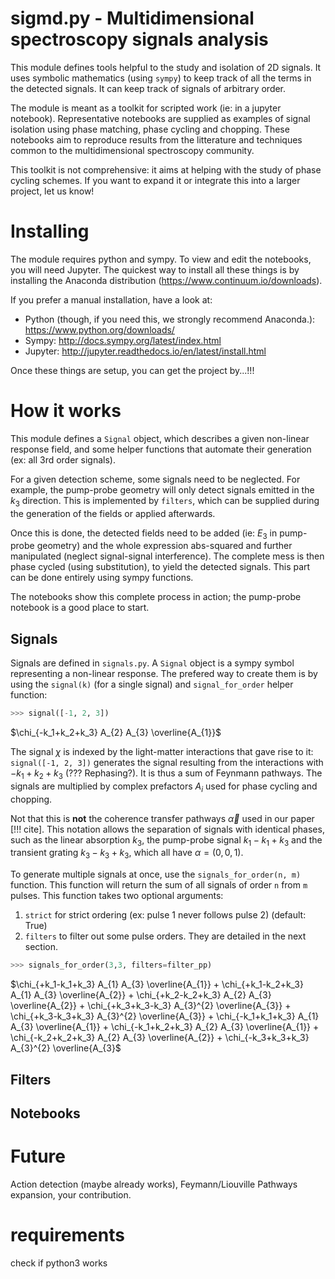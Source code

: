 # sigmd.py - Multidimensional spectroscopy signals analysis

This module defines tools helpful to the study and isolation of 2D signals.
It uses symbolic mathematics (using `sympy`) to keep track of all the
terms in the detected signals. It can keep track of signals of arbitrary order. 

The module is meant as a toolkit for scripted work (ie: in a jupyter notebook).
Representative notebooks are supplied as examples of signal isolation using
phase matching, phase cycling and chopping. These notebooks aim to reproduce
results from the litterature and techniques common to the multidimensional
spectroscopy community.
 
This toolkit is not comprehensive: it aims at helping with the study of phase
cycling schemes. If you want to expand it or integrate this into a larger
project, let us know!
 
# Installing
The module requires python and sympy. To view and edit the notebooks, you will
need Jupyter.
The quickest way to install all these things is by installing the Anaconda
distribution (https://www.continuum.io/downloads). 

If you prefer a manual installation, have a look at:
- Python (though, if you need this, we strongly recommend Anaconda.): https://www.python.org/downloads/
- Sympy: http://docs.sympy.org/latest/index.html
- Jupyter: http://jupyter.readthedocs.io/en/latest/install.html

Once these things are setup, you can get the project by...!!!

# How it works
This module defines a `Signal` object, which describes a given non-linear response
field, and some helper functions that automate their generation (ex: all 3rd
order signals). 

For a given detection scheme, some signals need to be neglected. For example,
the pump-probe geometry will only detect signals emitted in the $k_3$ direction.
This is implemented by `filters`, which can be supplied during the generation of
the fields or applied afterwards.

Once this is done, the detected fields need to be added (ie: $E_3$ in pump-probe
geometry) and the whole expression abs-squared and further manipulated (neglect
signal-signal interference). The complete mess is then phase cycled (using
substitution), to yield the detected signals. This part can be done 
entirely using sympy functions.

The notebooks show this complete process in action; the pump-probe notebook is
a good place to start.

## Signals
Signals are defined in `signals.py`. A `Signal` object is a sympy symbol
representing a non-linear response. The prefered way to create them is
by using the `signal(k)` (for a single signal) and `signal_for_order` helper
function:

```python
>>> signal([-1, 2, 3])
```
$\chi_{-k_1+k_2+k_3} A_{2} A_{3} \overline{A_{1}}$

The signal $\chi$ is indexed by the light-matter interactions
that gave rise to it: `signal([-1, 2, 3])` generates the signal resulting from the
interactions with $-k_1+k_2+k_3$ (??? Rephasing?). It is thus a sum of Feynmann
pathways. The signals are multiplied by complex prefactors
$A_i$ used for phase cycling and chopping. 

Not that this is **not** the coherence transfer pathways $\vec{\alpha}$ used in
our paper [!!! cite].  This notation allows the separation of signals with
identical phases, such as the linear absorption $k_3$, the pump-probe signal 
$k_1-k_1+k_3$ and the transient grating $k_3-k_3+k_3$, which all have
$\alpha=(0,0,1)$.

To generate multiple signals at once, use the `signals_for_order(n, m)`
function. This function will return the sum of all signals of order `n` from `m`
pulses. This function takes two optional arguments:
1. `strict` for strict ordering (ex: pulse 1 never follows pulse 2) (default: True)
2. `filters` to filter out some pulse orders. They are detailed in the next section.

```python
>>> signals_for_order(3,3, filters=filter_pp)
```
$\chi_{+k_1-k_1+k_3} A_{1} A_{3} \overline{A_{1}} + \chi_{+k_1-k_2+k_3} A_{1} A_{3} \overline{A_{2}} + \chi_{+k_2-k_2+k_3} A_{2} A_{3} \overline{A_{2}} + \chi_{+k_3+k_3-k_3} A_{3}^{2} \overline{A_{3}} + \chi_{+k_3-k_3+k_3} A_{3}^{2} \overline{A_{3}} + \chi_{-k_1+k_1+k_3} A_{1} A_{3} \overline{A_{1}} + \chi_{-k_1+k_2+k_3} A_{2} A_{3} \overline{A_{1}} + \chi_{-k_2+k_2+k_3} A_{2} A_{3} \overline{A_{2}} + \chi_{-k_3+k_3+k_3} A_{3}^{2} \overline{A_{3}$

## Filters

## Notebooks

# Future
Action detection (maybe already works), Feymann/Liouville Pathways expansion,
your contribution.

# requirements

check if python3 works

